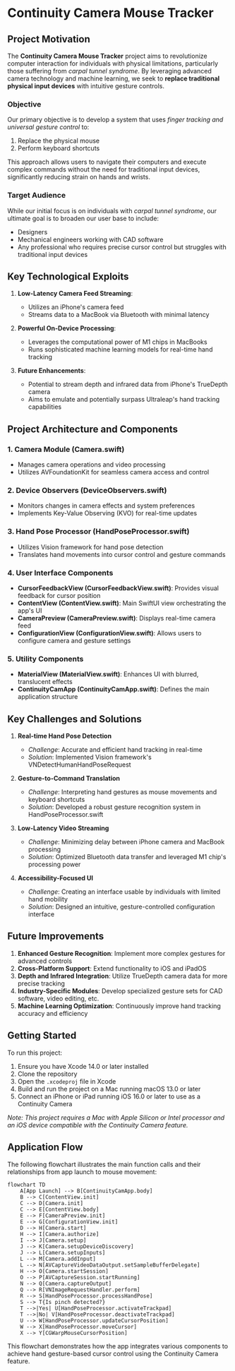 # Continuity Camera Mouse Tracker

## Project Motivation

The **Continuity Camera Mouse Tracker** project aims to revolutionize computer interaction for individuals with physical limitations, particularly those suffering from *carpal tunnel syndrome*. By leveraging advanced camera technology and machine learning, we seek to **replace traditional physical input devices** with intuitive gesture controls.

### Objective

Our primary objective is to develop a system that uses *finger tracking and universal gesture control* to:
1. Replace the physical mouse
2. Perform keyboard shortcuts

This approach allows users to navigate their computers and execute complex commands without the need for traditional input devices, significantly reducing strain on hands and wrists.

### Target Audience

While our initial focus is on individuals with *carpal tunnel syndrome*, our ultimate goal is to broaden our user base to include:
- Designers
- Mechanical engineers working with CAD software
- Any professional who requires precise cursor control but struggles with traditional input devices

## Key Technological Exploits

1. **Low-Latency Camera Feed Streaming**: 
   - Utilizes an iPhone's camera feed
   - Streams data to a MacBook via Bluetooth with minimal latency

2. **Powerful On-Device Processing**:
   - Leverages the computational power of M1 chips in MacBooks
   - Runs sophisticated machine learning models for real-time hand tracking

3. **Future Enhancements**:
   - Potential to stream depth and infrared data from iPhone's TrueDepth camera
   - Aims to emulate and potentially surpass Ultraleap's hand tracking capabilities

## Project Architecture and Components

### 1. Camera Module (Camera.swift)
- Manages camera operations and video processing
- Utilizes AVFoundationKit for seamless camera access and control

### 2. Device Observers (DeviceObservers.swift)
- Monitors changes in camera effects and system preferences
- Implements Key-Value Observing (KVO) for real-time updates

### 3. Hand Pose Processor (HandPoseProcessor.swift)
- Utilizes Vision framework for hand pose detection
- Translates hand movements into cursor control and gesture commands

### 4. User Interface Components
- **CursorFeedbackView (CursorFeedbackView.swift)**: Provides visual feedback for cursor position
- **ContentView (ContentView.swift)**: Main SwiftUI view orchestrating the app's UI
- **CameraPreview (CameraPreview.swift)**: Displays real-time camera feed
- **ConfigurationView (ConfigurationView.swift)**: Allows users to configure camera and gesture settings

### 5. Utility Components
- **MaterialView (MaterialView.swift)**: Enhances UI with blurred, translucent effects
- **ContinuityCamApp (ContinuityCamApp.swift)**: Defines the main application structure

## Key Challenges and Solutions

1. **Real-time Hand Pose Detection**
   - *Challenge*: Accurate and efficient hand tracking in real-time
   - *Solution*: Implemented Vision framework's VNDetectHumanHandPoseRequest

2. **Gesture-to-Command Translation**
   - *Challenge*: Interpreting hand gestures as mouse movements and keyboard shortcuts
   - *Solution*: Developed a robust gesture recognition system in HandPoseProcessor.swift

3. **Low-Latency Video Streaming**
   - *Challenge*: Minimizing delay between iPhone camera and MacBook processing
   - *Solution*: Optimized Bluetooth data transfer and leveraged M1 chip's processing power

4. **Accessibility-Focused UI**
   - *Challenge*: Creating an interface usable by individuals with limited hand mobility
   - *Solution*: Designed an intuitive, gesture-controlled configuration interface

## Future Improvements

1. **Enhanced Gesture Recognition**: Implement more complex gestures for advanced controls
2. **Cross-Platform Support**: Extend functionality to iOS and iPadOS
3. **Depth and Infrared Integration**: Utilize TrueDepth camera data for more precise tracking
4. **Industry-Specific Modules**: Develop specialized gesture sets for CAD software, video editing, etc.
5. **Machine Learning Optimization**: Continuously improve hand tracking accuracy and efficiency

## Getting Started

To run this project:

1. Ensure you have Xcode 14.0 or later installed
2. Clone the repository
3. Open the `.xcodeproj` file in Xcode
4. Build and run the project on a Mac running macOS 13.0 or later
5. Connect an iPhone or iPad running iOS 16.0 or later to use as a Continuity Camera

*Note: This project requires a Mac with Apple Silicon or Intel processor and an iOS device compatible with the Continuity Camera feature.*


## Application Flow

The following flowchart illustrates the main function calls and their relationships from app launch to mouse movement:

```mermaid
flowchart TD
    A[App Launch] --> B[ContinuityCamApp.body]
    B --> C[ContentView.init]
    C --> D[Camera.init]
    C --> E[ContentView.body]
    E --> F[CameraPreview.init]
    E --> G[ConfigurationView.init]
    D --> H[Camera.start]
    H --> I[Camera.authorize]
    I --> J[Camera.setup]
    J --> K[Camera.setupDeviceDiscovery]
    J --> L[Camera.setupInputs]
    L --> M[Camera.addInput]
    L --> N[AVCaptureVideoDataOutput.setSampleBufferDelegate]
    H --> O[Camera.startSession]
    O --> P[AVCaptureSession.startRunning]
    N --> Q[Camera.captureOutput]
    Q --> R[VNImageRequestHandler.perform]
    R --> S[HandPoseProcessor.processHandPose]
    S --> T{Is pinch detected?}
    T -->|Yes| U[HandPoseProcessor.activateTrackpad]
    T -->|No| V[HandPoseProcessor.deactivateTrackpad]
    U --> W[HandPoseProcessor.updateCursorPosition]
    W --> X[HandPoseProcessor.moveCursor]
    X --> Y[CGWarpMouseCursorPosition]
```

This flowchart demonstrates how the app integrates various components to achieve hand gesture-based cursor control using the Continuity Camera feature.






